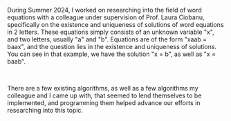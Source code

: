 During Summer 2024, I worked on researching into the field of word equations with a colleague under supervision of Prof. Laura Ciobanu, specifically on the existence and uniqueness of solutions of word equations in 2 letters. These equations simply consists of an unknown variable "x", and two letters, usually "a" and "b". Equations are of the form "xaab = baax", and the question lies in the existence and uniqueness of solutions. You can see in that example, we have the solution "x = b", as well as "x = baab".

<br>

There are a few existing algorithms, as well as a few algorithms my colleague and I came up with, that seemed to lend themselves to be implemented, and programming them helped advance our efforts in researching into this topic.